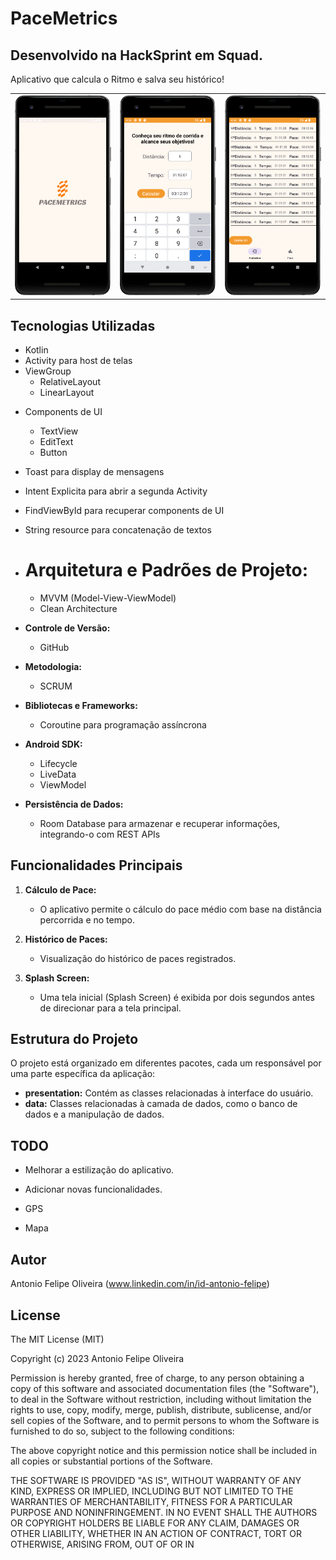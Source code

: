 # PaceMetrics
## Desenvolvido na HackSprint em Squad.
Aplicativo que calcula o Ritmo e salva seu histórico!



<table>
  <tr>
    <td><img src="/result/Screenshot_splashscreen.png" width="260"></td><td><img src="/result/Screenshot_1.png" width="260"></td><td><img src="/result/Screenshot_2.png" width="260">
  </tr>
</table>



## Tecnologias Utilizadas


* Kotlin
* Activity para host de telas
* ViewGroup
    * RelativeLayout
    * LinearLayout
       
- Components de UI
    - TextView
    - EditText
    - Button
      
- Toast para display de mensagens
- Intent Explicita para abrir a segunda Activity
- FindViewById para recuperar components de UI
- String resource para concatenação de textos
  
    
- # **Arquitetura e Padrões de Projeto:**
  - MVVM (Model-View-ViewModel)
  - Clean Architecture

- **Controle de Versão:**
  - GitHub

- **Metodologia:**
  - SCRUM

- **Bibliotecas e Frameworks:**
  - Coroutine para programação assíncrona

- **Android SDK:**
  -  Lifecycle
  -  LiveData
  -  ViewModel 

- **Persistência de Dados:**
  - Room Database para armazenar e recuperar informações, integrando-o com REST APIs

## Funcionalidades Principais

1. **Cálculo de Pace:**
   - O aplicativo permite o cálculo do pace médio com base na distância percorrida e no tempo.

2. **Histórico de Paces:**
   - Visualização do histórico de paces registrados.

3. **Splash Screen:**
   - Uma tela inicial (Splash Screen) é exibida por dois segundos antes de direcionar para a tela principal.

## Estrutura do Projeto

O projeto está organizado em diferentes pacotes, cada um responsável por uma parte específica da aplicação:

- **presentation:** Contém as classes relacionadas à interface do usuário.
- **data:** Classes relacionadas à camada de dados, como o banco de dados e a manipulação de dados.



## TODO

- Melhorar a estilização do aplicativo.
  
- Adicionar novas funcionalidades.

- GPS

- Mapa

  

## Autor
Antonio Felipe Oliveira (www.linkedin.com/in/id-antonio-felipe)

## License

The MIT License (MIT)

Copyright (c) 2023 Antonio Felipe Oliveira

Permission is hereby granted, free of charge, to any person obtaining a copy of
this software and associated documentation files (the "Software"), to deal in
the Software without restriction, including without limitation the rights to
use, copy, modify, merge, publish, distribute, sublicense, and/or sell copies of
the Software, and to permit persons to whom the Software is furnished to do so,
subject to the following conditions:

The above copyright notice and this permission notice shall be included in all
copies or substantial portions of the Software.

THE SOFTWARE IS PROVIDED "AS IS", WITHOUT WARRANTY OF ANY KIND, EXPRESS OR
IMPLIED, INCLUDING BUT NOT LIMITED TO THE WARRANTIES OF MERCHANTABILITY, FITNESS
FOR A PARTICULAR PURPOSE AND NONINFRINGEMENT. IN NO EVENT SHALL THE AUTHORS OR
COPYRIGHT HOLDERS BE LIABLE FOR ANY CLAIM, DAMAGES OR OTHER LIABILITY, WHETHER
IN AN ACTION OF CONTRACT, TORT OR OTHERWISE, ARISING FROM, OUT OF OR IN






